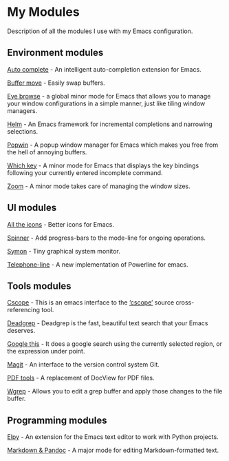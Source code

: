 # My Modules

Description of all the modules I use with my Emacs configuration.

## Environment modules

[Auto complete](https://github.com/auto-complete/auto-complete) - An intelligent auto-completion extension for Emacs.

[Buffer move](https://github.com/lukhas/buffer-move/blob/master/buffer-move.el) - Easily swap buffers.

[Eye browse](https://github.com/wasamasa/eyebrowse) - a global minor mode for Emacs that allows you to manage your window configurations in a simple manner, just like tiling window managers.

[Helm](https://emacs-helm.github.io/helm/) - An Emacs framework for incremental completions and narrowing selections.

[Popwin](https://github.com/m2ym/popwin-el) - A popup window manager for Emacs which makes you free from the hell of annoying buffers.

[Which key](https://github.com/justbur/emacs-which-key) - A minor mode for Emacs that displays the key bindings following your currently entered incomplete command.

[Zoom](https://github.com/cyrus-and/zoom) - A minor mode takes care of managing the window sizes.

## UI modules

[All the icons](https://github.com/domtronn/all-the-icons.el) - Better icons for Emacs.

[Spinner](https://github.com/Malabarba/spinner.el) - Add progress-bars to the mode-line for ongoing operations.

[Symon](https://github.com/zk-phi/symon) - Tiny graphical system monitor.

[Telephone-line](https://github.com/dbordak/telephone-line)  - A new implementation of Powerline for emacs.


## Tools modules

[Cscope](https://github.com/dkogan/xcscope.el) - This is an emacs interface to the [‘cscope’](http://cscope.sf.net) source cross-referencing tool.

[Deadgrep](https://github.com/Wilfred/deadgrep) - Deadgrep is the fast, beautiful text search that your Emacs deserves.

[Google this](https://github.com/Malabarba/emacs-google-this) - It does a google search using the currently selected region, or the expression under point.

[Magit](https://magit.vc/) - An interface to the version control system Git.

[PDF tools](https://github.com/politza/pdf-tools) - A replacement of DocView for PDF files.

[Wgrep](https://github.com/mhayashi1120/Emacs-wgrep) - Allows you to edit a grep buffer and apply those changes to the file buffer.

## Programming modules

[Elpy](https://elpy.readthedocs.io/en/latest/introduction.html) - An extension for the Emacs text editor to work with Python projects.

[Markdown & Pandoc](https://jblevins.org/projects/markdown-mode/) - A major mode for editing Markdown-formatted text.
